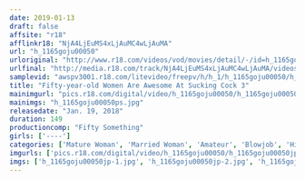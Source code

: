 ```yaml
---
date: 2019-01-13
draft: false
affsite: "r18"
afflinkr18: "NjA4LjEuMS4xLjAuMC4wLjAuMA"
url: "h_1165goju00050"
urloriginal: "http://www.r18.com/videos/vod/movies/detail/-/id=h_1165goju00050"
urlfinal: "http://media.r18.com/track/NjA4LjEuMS4xLjAuMC4wLjAuMA/videos/vod/movies/detail/-/id=h_1165goju00050"
samplevid: "awspv3001.r18.com/litevideo/freepv/h/h_1/h_1165goju00050/h_1165goju00050_dmb_w.mp4"
title: "Fifty-year-old Women Are Awesome At Sucking Cock 3"
mainimgurl: "pics.r18.com/digital/video/h_1165goju00050/h_1165goju00050ps.jpg"
mainimgs: "h_1165goju00050ps.jpg"
releasedate: "Jan. 19, 2018"
duration: 149
productioncomp: "Fifty Something"
girls: ['----']
categories: ['Mature Woman', 'Married Woman', 'Amateur', 'Blowjob', 'Hi-Def']
imgurls: ['pics.r18.com/digital/video/h_1165goju00050/h_1165goju00050jp-1.jpg', 'pics.r18.com/digital/video/h_1165goju00050/h_1165goju00050jp-2.jpg', 'pics.r18.com/digital/video/h_1165goju00050/h_1165goju00050jp-3.jpg', 'pics.r18.com/digital/video/h_1165goju00050/h_1165goju00050jp-4.jpg', 'pics.r18.com/digital/video/h_1165goju00050/h_1165goju00050jp-5.jpg', 'pics.r18.com/digital/video/h_1165goju00050/h_1165goju00050jp-6.jpg', 'pics.r18.com/digital/video/h_1165goju00050/h_1165goju00050jp-7.jpg', 'pics.r18.com/digital/video/h_1165goju00050/h_1165goju00050jp-8.jpg', 'pics.r18.com/digital/video/h_1165goju00050/h_1165goju00050jp-9.jpg', 'pics.r18.com/digital/video/h_1165goju00050/h_1165goju00050jp-10.jpg', 'pics.r18.com/digital/video/h_1165goju00050/h_1165goju00050jp-11.jpg', 'pics.r18.com/digital/video/h_1165goju00050/h_1165goju00050jp-12.jpg', 'pics.r18.com/digital/video/h_1165goju00050/h_1165goju00050jp-13.jpg', 'pics.r18.com/digital/video/h_1165goju00050/h_1165goju00050jp-14.jpg', 'pics.r18.com/digital/video/h_1165goju00050/h_1165goju00050jp-15.jpg', 'pics.r18.com/digital/video/h_1165goju00050/h_1165goju00050jp-16.jpg', 'pics.r18.com/digital/video/h_1165goju00050/h_1165goju00050jp-17.jpg', 'pics.r18.com/digital/video/h_1165goju00050/h_1165goju00050jp-18.jpg', 'pics.r18.com/digital/video/h_1165goju00050/h_1165goju00050jp-19.jpg', 'pics.r18.com/digital/video/h_1165goju00050/h_1165goju00050jp-20.jpg']
imgs: ['h_1165goju00050jp-1.jpg', 'h_1165goju00050jp-2.jpg', 'h_1165goju00050jp-3.jpg', 'h_1165goju00050jp-4.jpg', 'h_1165goju00050jp-5.jpg', 'h_1165goju00050jp-6.jpg', 'h_1165goju00050jp-7.jpg', 'h_1165goju00050jp-8.jpg', 'h_1165goju00050jp-9.jpg', 'h_1165goju00050jp-10.jpg', 'h_1165goju00050jp-11.jpg', 'h_1165goju00050jp-12.jpg', 'h_1165goju00050jp-13.jpg', 'h_1165goju00050jp-14.jpg', 'h_1165goju00050jp-15.jpg', 'h_1165goju00050jp-16.jpg', 'h_1165goju00050jp-17.jpg', 'h_1165goju00050jp-18.jpg', 'h_1165goju00050jp-19.jpg', 'h_1165goju00050jp-20.jpg']
---
```

